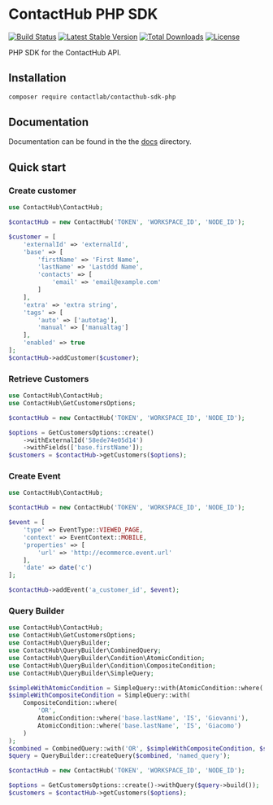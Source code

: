 # ContactHub PHP SDK

[![Build Status](https://travis-ci.org/contactlab/contacthub-sdk-php.svg?branch=master)](https://travis-ci.org/contactlab/contacthub-sdk-php)
[![Latest Stable Version](https://poser.pugx.org/contactlab/contacthub-sdk-php/v/stable)](https://packagist.org/packages/contactlab/contacthub-sdk-php)
[![Total Downloads](https://poser.pugx.org/contactlab/contacthub-sdk-php/downloads)](https://packagist.org/packages/contactlab/contacthub-sdk-php)
[![License](https://poser.pugx.org/contactlab/contacthub-sdk-php/license)](https://packagist.org/packages/contactlab/contacthub-sdk-php)

PHP SDK for the ContactHub API.

## Installation

```sh
composer require contactlab/contacthub-sdk-php
```

## Documentation

Documentation can be found in the the [docs](docs) directory.

## Quick start

### Create customer
```php
use ContactHub\ContactHub;

$contactHub = new ContactHub('TOKEN', 'WORKSPACE_ID', 'NODE_ID');

$customer = [
    'externalId' => 'externalId',
    'base' => [
        'firstName' => 'First Name',
        'lastName' => 'Lastddd Name',
        'contacts' => [
            'email' => 'email@example.com'
        ]
    ],
    'extra' => 'extra string',
    'tags' => [
        'auto' => ['autotag'],
        'manual' => ['manualtag']
    ],
    'enabled' => true
];
$contactHub->addCustomer($customer);
```

### Retrieve Customers
```php
use ContactHub\ContactHub;
use ContactHub\GetCustomersOptions;

$contactHub = new ContactHub('TOKEN', 'WORKSPACE_ID', 'NODE_ID');

$options = GetCustomersOptions::create()
    ->withExternalId('58ede74e05d14')
    ->withFields(['base.firstName']);
$customers = $contactHub->getCustomers($options);
```

### Create Event
```php
use ContactHub\ContactHub;

$contactHub = new ContactHub('TOKEN', 'WORKSPACE_ID', 'NODE_ID');

$event = [
    'type' => EventType::VIEWED_PAGE,
    'context' => EventContext::MOBILE,
    'properties' => [
        'url' => 'http://ecommerce.event.url'
    ],
    'date' => date('c')
];

$contactHub->addEvent('a_customer_id', $event);
```

### Query Builder
```php
use ContactHub\ContactHub;
use ContactHub\GetCustomersOptions;
use ContactHub\QueryBuilder;
use ContactHub\QueryBuilder\CombinedQuery;
use ContactHub\QueryBuilder\Condition\AtomicCondition;
use ContactHub\QueryBuilder\Condition\CompositeCondition;
use ContactHub\QueryBuilder\SimpleQuery;

$simpleWithAtomicCondition = SimpleQuery::with(AtomicCondition::where('firstName' , 'IS_NOT_NULL'));
$simpleWithCompositeCondition = SimpleQuery::with(
    CompositeCondition::where(
        'OR',
        AtomicCondition::where('base.lastName', 'IS', 'Giovanni'),
        AtomicCondition::where('base.lastName', 'IS', 'Giacomo')
    )
);
$combined = CombinedQuery::with('OR', $simpleWithCompositeCondition, $simpleWithAtomicCondition);
$query = QueryBuilder::createQuery($combined, 'named_query');

$contactHub = new ContactHub('TOKEN', 'WORKSPACE_ID', 'NODE_ID');

$options = GetCustomersOptions::create()->withQuery($query->build());
$customers = $contactHub->getCustomers($options);
```

